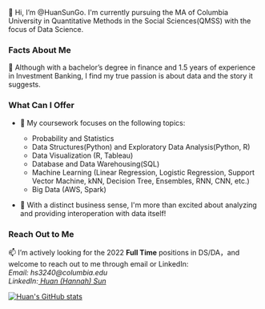 👋 Hi, I’m @HuanSunGo. I'm currently pursuing the MA of Columbia University in Quantitative Methods in the Social Sciences(QMSS) with the focus of Data Science. 


### Facts About Me
👀 Although with a bachelor’s degree in finance and 1.5 years of experience in Investment Banking, I find my true passion is about data and the story it suggests. 

### What Can I Offer
- 💬 My coursework focuses on the following topics:
  - Probability and Statistics 
  - Data Structures(Python) and Exploratory Data Analysis(Python, R)
  - Data Visualization (R, Tableau)
  -  Database and Data Warehousing(SQL)
  -  Machine Learning (Linear Regression, Logistic Regression, Support Vector Machine, kNN, Decision Tree, Ensembles, RNN, CNN, etc.)
  -  Big Data (AWS, Spark)

- 🌱 With a distinct business sense, I'm more than excited about analyzing and providing interoperation with data itself!

### Reach Out to Me 
📫 I’m actively looking for the 2022 **Full Time** positions in DS/DA，and welcome to reach out to me through email or LinkedIn: 
 <br> _Email:  hs3240@columbia.edu_
 <br> _LinkedIn:[ Huan (Hannah) Sun](https://www.linkedin.com/in/huan-sun-70898315a/)_

[![Huan's GitHub stats](https://github-readme-stats.vercel.app/api?username=HuanSunGo&show_icons=true&theme=radical)](https://github.com/anuraghazra/github-readme-stats)


<!---
HuanSunGo/HuanSunGo is a ✨ special ✨ repository because its `README.md` (this file) appears on your GitHub profile.
You can click the Preview link to take a look at your changes.
--->
